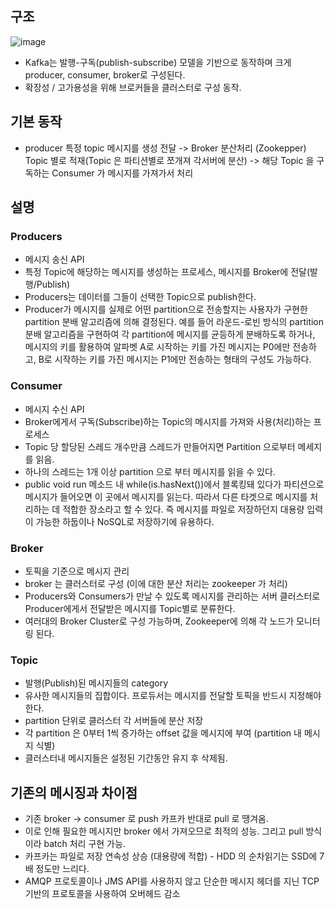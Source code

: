 ## 구조
![image](https://t1.daumcdn.net/cfile/tistory/2168D844588048A223)
* Kafka는 발행-구독(publish-subscribe) 모델을 기반으로 동작하며 크게 producer, consumer, broker로 구성된다.
* 확장성 / 고가용성을 위해 브로커들을 클러스터로 구성 동작.

## 기본 동작
* producer 특정 topic 메시지를 생성 전달 -> Broker 분산처리 (Zookepper) Topic 별로 적재(Topic 은 파티션별로 쪼개져 각서버에 분산) -> 해당 Topic 을 구독하는 Consumer 가 메시지를 가져가서 처리

## 설명
### Producers
  - 메시지 송신 API
  - 특정 Topic에 해당하는 메시지를 생성하는 프로세스, 메시지를 Broker에 전달(발행/Publish)
  - Producers는 데이터를 그들이 선택한 Topic으로 publish한다.
  - Producer가 메시지를 실제로 어떤 partition으로 전송할지는 사용자가 구현한 partition 분배 알고리즘에 의해 결정된다. 예를 들어 라운드-로빈 방식의 partition 분배 알고리즘을 구현하여 각 partition에 메시지를 균등하게 분배하도록 하거나, 메시지의 키를 활용하여 알파벳 A로 시작하는 키를 가진 메시지는 P0에만 전송하고, B로 시작하는 키를 가진 메시지는 P1에만 전송하는 형태의 구성도 가능하다.

### Consumer
  - 메시지 수신 API
  - Broker에게서 구독(Subscribe)하는 Topic의 메시지를 가져와 사용(처리)하는 프로세스
  - Topic 당 할당된 스레드 개수만큼 스레드가 만들어지면 Partition 으로부터 메세지를 읽음.
  - 하나의 스레드는 1개 이상 partition 으로 부터 메시지를 읽을 수 있다.
  - public void run 메소드 내 while(is.hasNext())에서 블록킹돼 있다가 파티션으로 메시지가 들어오면 이 곳에서 메시지를 읽는다. 따라서 다른 타겟으로 메시지를 처리하는 데 적합한 장소라고 할 수 있다. 즉 메시지를 파일로 저장하던지 대용량 입력이 가능한 하둡이나 NoSQL로 저장하기에 유용하다.

### Broker
  - 토픽을 기준으로 메시지 관리
  - broker 는 클러스터로 구성 (이에 대한 분산 처리는 zookeeper 가 처리)
  - Producers와 Consumers가 만날 수 있도록 메시지를 관리하는 서버 클러스터로 Producer에게서 전달받은 메시지를 Topic별로 분류한다. 
  - 여러대의 Broker Cluster로 구성 가능하며, Zookeeper에 의해 각 노드가 모니터링 된다.

### Topic
  - 발행(Publish)된 메시지들의 category
  - 유사한 메시지들의 집합이다. 프로듀서는 메시지를 전달할 토픽을 반드시 지정해야 한다.
  - partition 단위로 클러스터 각 서버들에 분산 저장
  - 각 partition 은 0부터 1씩 증가하는 offset 값을 메시지에 부여 (partition 내 메시지 식별)
  - 클러스터내 메시지들은 설정된 기간동안 유지 후 삭제됨.

## 기존의 메시징과 차이점
  - 기존 broker -> consumer 로 push 카프카 반대로 pull 로 땡겨옴.
  - 이로 인해 필요한 메시지만 broker 에서 가져오므로 최적의 성능. 그리고 pull 방식이라 batch 처리 구현 가능.
  - 카프카는 파일로 저장 연속성 상승 (대용량에 적합) - HDD 의 순차읽기는 SSD에 7배 정도만 느리다.
  - AMQP 프로토콜이나 JMS API를 사용하지 않고 단순한 메시지 헤더를 지닌 TCP기반의 프로토콜을 사용하여 오버헤드 감소